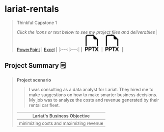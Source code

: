 # lariat-rentals
> Thinkful Capstone 1  
>
> *Click the icons or text below to see my project files and deliverables*
> | [PowerPoint](https://1drv.ms/p/s!Ahpkb3AfX4xfhLwtwCAS3g6L6ZA6sQ?e=3JhUY6) | [Excel](https://1drv.ms/x/s!Ahpkb3AfX4xfhLw5nv0BCOoHdWSS5g?e=knZCre) |
> |:---:|:---:|
> | [<img src="images/static/filetype-pptx.svg" width="54px">](https://1drv.ms/p/s!Ahpkb3AfX4xfhLwtwCAS3g6L6ZA6sQ?e=3JhUY6) | [<img src="images/static/filetype-pptx.svg" width="54px">](https://1drv.ms/x/s!Ahpkb3AfX4xfhLw5nv0BCOoHdWSS5g?e=knZCre) |

## Project Summary 🗒️
> **Project scenario**
> > I was consulting as a data analyst for Lariat. They hired me to make suggestions on how to make smarter business decisions. My job was to analyze the costs and revenue generated by their rental car fleet. 
>
> | **Lariat's Business Objective** |
> |---|
> | minimizing costs and maximizing revenue |
> 
